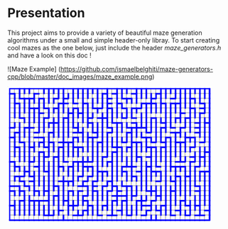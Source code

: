 # Presentation

This project aims to provide a variety of beautiful maze generation
algorithms under a small and simple header-only libray.
To start creating cool mazes as the one below, just include
the header *maze_generators.h* and have a look on this doc !

![Maze Example]
(https://github.com/ismaelbelghiti/maze-generators-cpp/blob/master/doc_images/maze_example.png)

<img align="center" src="https://github.com/ismaelbelghiti/maze-generators-cpp/blob/master/doc_images/maze_example.png" alt="Maze Example">